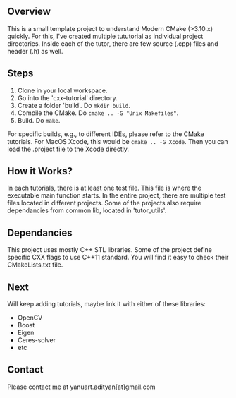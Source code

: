 ## Overview

This is a small template project to understand Modern CMake (>3.10.x) quickly. For this, I've created multiple tututorial as individual project directories. Inside each of the tutor, there are few source (.cpp) files and header (.h) as well. 

## Steps

1. Clone in your local workspace.
2. Go into the 'cxx-tutorial' directory.
3. Create a folder 'build'. Do `mkdir build`.
4. Compile the CMake. Do `cmake .. -G "Unix Makefiles"`.
5. Build. Do `make`.

For specific builds, e.g., to different IDEs, please refer to the CMake tutorials. For MacOS Xcode, this would be `cmake .. -G Xcode`. Then you can load the .project file to the Xcode directly.

## How it Works?

In each tutorials, there is at least one test file. This file is where the executable main function starts. In the entire project, there are multiple test files located in different projects. Some of the projects also require dependancies from common lib, located in 'tutor_utils'.

## Dependancies

This project uses mostly C++ STL libraries. Some of the project define specific CXX flags to use C++11 standard. You will find it easy to check their CMakeLists.txt file.

## Next

Will keep adding tutorials, maybe link it with either of these libraries:

* OpenCV
* Boost
* Eigen
* Ceres-solver
* etc

## Contact

Please contact me at yanuart.adityan[at]gmail.com

